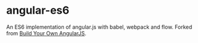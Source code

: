 # angular-es6
An ES6 implementation of angular.js with babel, webpack and flow.
Forked from [Build Your Own AngularJS](https://github.com/teropa/build-your-own-angularjs).
